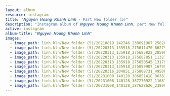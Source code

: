 ```yaml
---
layout: album
resource: instagram
title: "𝑵𝒈𝒖𝒚𝒆𝒏 𝑯𝒐𝒂𝒏𝒈 𝑲𝒉𝒂𝒏𝒉 𝑳𝒊𝒏𝒉 - Part New folder (5)"
description: "Instagram album of 𝑵𝒈𝒖𝒚𝒆𝒏 𝑯𝒐𝒂𝒏𝒈 𝑲𝒉𝒂𝒏𝒉 𝑳𝒊𝒏𝒉, part New folder (5)."
active: instagram
album-title: "𝑵𝒈𝒖𝒚𝒆𝒏 𝑯𝒐𝒂𝒏𝒈 𝑲𝒉𝒂𝒏𝒉 𝑳𝒊𝒏𝒉"
images:
  - image_path: linh.kln/New folder (5)/20210819_142746_238691967_258201519262254_4643849587102789931_n.jpg
  - image_path: linh.kln/New folder (5)/20220313_135918_275611470_662798331593199_3908792743239910262_n.jpg
  - image_path: linh.kln/New folder (5)/20220313_135918_275685822_285962133653421_7642971788548639594_n.jpg
  - image_path: linh.kln/New folder (5)/20220313_135918_275687851_1132766840806489_4285952040445683791_n.jpg
  - image_path: linh.kln/New folder (5)/20220313_135918_275850545_131791446050091_4421659549081033938_n.jpg
  - image_path: linh.kln/New folder (5)/20220313_135918_275859907_167999342232709_8970995339933409733_n.jpg
  - image_path: linh.kln/New folder (5)/20220316_204851_275808731_495083508734320_7150195704020436180_n.jpg
  - image_path: linh.kln/New folder (5)/20231008_140128_386851418_863319578483125_8665847588410326235_n.jpg
  - image_path: linh.kln/New folder (5)/20231008_140128_387270922_1168799300720736_2442996002406411939_n.jpg
  - image_path: linh.kln/New folder (5)/20231008_140128_387628626_2380947602110423_7486276026699224145_n.jpg
---
```


